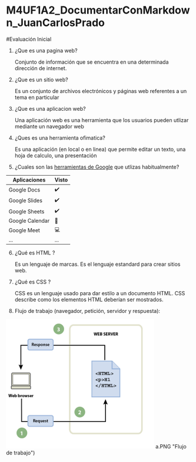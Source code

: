 # M4UF1A2_DocumentarConMarkdown_JuanCarlosPrado
#Evaluación Inicial
1. ¿Que es una pagina web?

    Conjunto de información que se encuentra en una determinada dirección de internet.
     
2. ¿Que es un sitio web?
     
     Es un conjunto de archivos electrónicos y páginas web referentes a un tema en particular
  
3. ¿Que es una aplicacion web?

    Una aplicación web es una herramienta que los usuarios pueden utlizar mediante  un navegador web
    
4. ¿Ques es una herramienta ofimatica?

    Es una aplicación (en local o en linea) que permite editar un texto, una hoja de calculo, una presentación
   
5. ¿Cuales son las [herramientas de Google]( https://www.google.com/intl/es-419/chrome/browser-tools/) que utlizas habitualmente?

| Aplicaciones | Visto |
|--------------| ---------------|
| Google Docs | ✔️ |
| Google Slides | ✔️ |
| Google Sheets | ✔️ |
|Google Calendar | 📆 |
|Google Meet | 💻 |
| ... | ... |

6. ¿Qué es HTML ?

    Es un lenguaje de marcas. Es el lenguaje estandard para crear sitios web.


<!DOCTYPE html>
<html lang="en">
<head>
    <meta charset="UTF-8">
    <meta http-equiv="X-UA-Compatible" content="IE=edge">
    <meta name="viewport" content="width=device-width, initial-scale=1.0">
    <title>Document</title>
</head>
<body>
    
</body>
</html>


7. ¿Qué es CSS ?

    CSS es un lenguaje usado para dar estilo a un documento HTML. CSS describe como los
    elementos HTML deberían ser mostrados.

8. Flujo de trabajo (navegador, petición, servidor y respuesta):


![Flujo](https://github.com/JuanCarlospg/M4UF1A2_DocumentarConMarkdown_JuanCarlosPrado/blob/main/Captura.PNG "Flujo de trabajo")
a.PNG "Flujo de trabajo")
